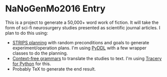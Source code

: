 # NaNoGenMo2016 Entry

This is a project to generate a 50,000+ word work of fiction.
It will take the form of sci-fi neurosurgery studies presented as scientific journal articles.
I plan to do this using:
* [STRIPS planning](https://en.wikipedia.org/wiki/STRIPS) with random preconditions and goals to generate experiment/operation plans.
I'm using [PyDDL](https://github.com/garydoranjr/pyddl) with a few wrapper classes to do the planning.
* [Context-free grammars](https://en.wikipedia.org/wiki/Context-free_grammar) to translate the studies to text. I'm using [Tracery for Python](https://github.com/aparrish/pytracery) for this.
* Probably TeX to generate the end result.
